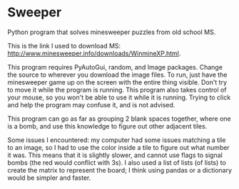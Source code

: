 # Sweeper
Python program that solves minesweeper puzzles from old school MS.

This is the link I used to download MS: http://www.minesweeper.info/downloads/WinmineXP.html.

This program requires PyAutoGui, random, and Image packages.
Change the source to wherever you download the image files.
To run, just have the minesweeper game up on the screen with the entire thing visible.  Don't try to move it while the program is running.  This program also takes control of your mouse, so you won't be able to use it while it is running.  Trying to click and help the program may confuse it, and is not advised.

This program can go as far as grouping 2 blank spaces together, where one is a bomb, and use this knowledge to figure out other adjacent tiles.

Some issues I encountered: my computer had some issues matching a tile to an image, so I had to use the color inside a tile to figure out what number it was.  This means that it is slightly slower, and cannot use flags to signal bombs (the red would conflict with 3s).  I also used a list of lists (of lists) to create the matrix to represent the board; I think using pandas or a dictionary would be simpler and faster.
